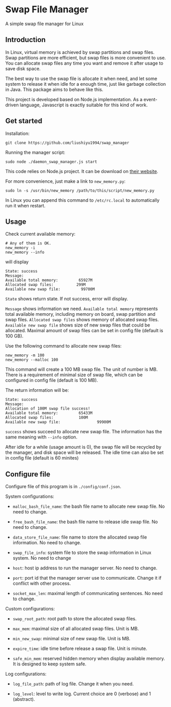 # Swap File Manager
A simple swap file manager for Linux

## Introduction
In Linux, virtual memory is achieved by swap partitions and swap files. Swap partitions are more efficient, but swap files is more convenient to use. You can allocate swap files any time you want and remove it after usage to save disk space.

The best way to use the swap file is allocate it when need, and let some system to release it when idle for a enough time, just like garbage collection in Java. This package aims to behave like this.

This project is developed based on Node.js implementation. As a event-driven language, Javascript is exactly suitable for this kind of work. 

## Get started

Installation:

```{shell}
git clone https://github.com/liushiyu1994/swap_manager
``` 

Running the manager script:

```{shell}
sudo node ./daemon_swap_manager.js start
``` 

This code relies on Node.js project. It can be download on [their website][].

For more convenience, just make a link to `new_memory.py`:

```{shell}
sudo ln -s /usr/bin/new_memory /path/to/this/script/new_memory.py
``` 


[their website]: https://nodejs.org/

In Linux you can append this command to `/etc/rc.local` to automatically run it when restart.

## Usage

Check current available memory:

```{shell}
# Any of them is OK.
new_memory -i
new_memory --info
``` 
will display
```{shell}
State: success
Message:
Available total memory:         65927M
Allocated swap files:          299M
Available new swap file:         99700M
``` 
`State` shows return state. If not success, error will display.

`Message` shows information we need. `Available total memory` represents total available memory, including memory on board, swap partition and swap files. `Allocated swap files` shows memory of allocated swap files. `Available new swap file` shows size of new swap files that could be allocated. Maximal amount of swap files can be set in config file (default is 100 GB). 

Use the following command to allocate new swap files:
```{shell}
new_memory -m 100
new_memory --malloc 100
``` 
This command will create a 100 MB swap file. The unit of number is MB. There is a requirement of minimal size of swap file, which can be configured in config file (default is 100 MB).

The return information will be:
```{shell}
State: success
Message:
Allocation of 100M swap file success!
Available total memory:         65433M
Allocated swap files:           100M
Available new swap file:                99900M
``` 
`success` shows succeed to allocate new swap file. The information has the same meaning with `--info` option.

After idle for a while (usage amount is 0), the swap file will be recycled by the manager, and disk space will be released. The idle time can also be set in config file (default is 60 minites)

## Configure file

Configure file of this program is in `./config/conf.json`. 

System configurations:

* `malloc_bash_file_name`: the bash file name to allocate new swap file. No need to change.

* `free_bash_file_name`: the bash file name to release idle swap file. No need to change.

* `data_store_file_name`: file name to store the allocated swap file information. No need to change.

* `swap_file_info`: system file to store the swap information in Linux system. No need to change

* `host`: host ip address to run the manager server. No need to change.

* `port`: port id that the manager server use to communicate. Change it if conflict with other process.

* `socket_max_len`: maximal length of communicating sentences. No need to change.

Custom configurations:

* `swap_root_path`: root path to store the allocated swap files.

* `max_mem`: maximal size of all allocated swap files. Unit is MB.

* `min_new_swap`: minimal size of new swap file. Unit is MB.

* `expire_time`: idle time before release a swap file. Unit is minute.

* `safe_min_mem`: reserved hidden memory when display available memory. It is designed to keep system safe.

Log configurations:

* `log_file_path`: path of log file. Change it when you need.

* `log_level`: level to write log. Current choice are 0 (verbose) and 1 (abstract).
